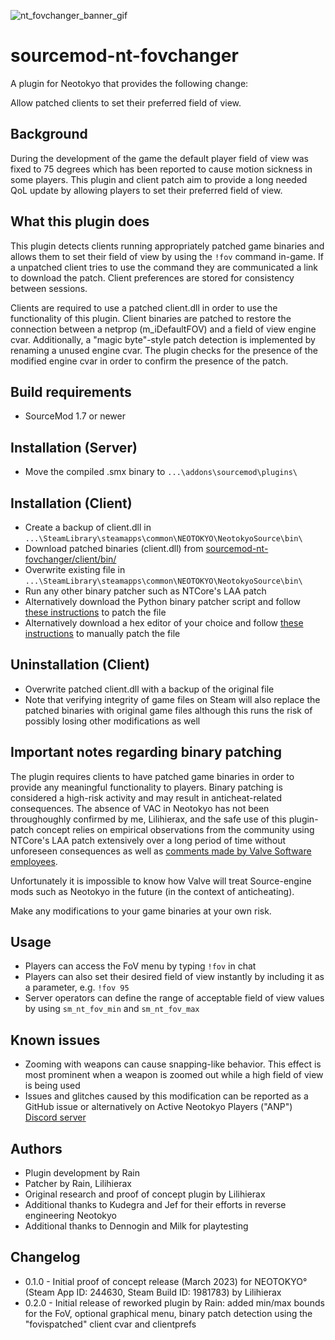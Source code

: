 ![nt_fovchanger_banner_gif](https://github.com/Lilihierax/sourcemod-nt-fovchanger/assets/140167708/27eb738c-5459-4fa4-98c3-06ef83342219)

# sourcemod-nt-fovchanger
A plugin for Neotokyo that provides the following change:

Allow patched clients to set their preferred field of view.

## Background
During the development of the game the default player field of view was fixed to 75 degrees which has been reported to cause motion sickness in some players. This plugin and client patch aim to provide a long needed QoL update by allowing players to set their preferred field of view.

## What this plugin does
This plugin detects clients running appropriately patched game binaries and allows them to set their field of view by using the `!fov` command in-game. If a unpatched client tries to use the command they are communicated a link to download the patch. Client preferences are stored for consistency between sessions.

Clients are required to use a patched client.dll in order to use the functionality of this plugin. Client binaries are patched to restore the connection between a netprop (m_iDefaultFOV) and a field of view engine cvar. Additionally, a "magic byte"-style patch detection is implemented by renaming a unused engine cvar. The plugin checks for the presence of the modified engine cvar in order to confirm the presence of the patch.

## Build requirements
* SourceMod 1.7 or newer

## Installation (Server)
* Move the compiled .smx binary to `...\addons\sourcemod\plugins\`

## Installation (Client)
* Create a backup of client.dll in `...\SteamLibrary\steamapps\common\NEOTOKYO\NeotokyoSource\bin\`
* Download patched binaries (client.dll) from [sourcemod-nt-fovchanger/client/bin/](client/bin/)
* Overwrite existing file in `...\SteamLibrary\steamapps\common\NEOTOKYO\NeotokyoSource\bin\`
* Run any other binary patcher such as NTCore's LAA patch
* Alternatively download the Python binary patcher script and follow [these instructions](https://github.com/Lilihierax/sourcemod-nt-fovchanger/tree/main/client/patch) to patch the file
* Alternatively download a hex editor of your choice and follow [these instructions](https://github.com/Lilihierax/sourcemod-nt-fovchanger/tree/main/client/patch) to manually patch the file

## Uninstallation (Client)
* Overwrite patched client.dll with a backup of the original file
* Note that verifying integrity of game files on Steam will also replace the patched binaries with original game files although this runs the risk of possibly losing other modifications as well

## Important notes regarding binary patching
The plugin requires clients to have patched game binaries in order to provide any meaningful functionality to players. Binary patching is considered a high-risk activity and may result in anticheat-related consequences. The absence of VAC in Neotokyo has not been throughoughly confirmed by me, Lilihierax, and the safe use of this plugin-patch concept relies on empirical observations from the community using NTCore's LAA patch extensively over a long period of time without unforeseen consequences as well as [comments made by Valve Software employees](https://github.com/ValveSoftware/source-sdk-2013/issues/76#issuecomment-21562961).

Unfortunately it is impossible to know how Valve will treat Source-engine mods such as Neotokyo in the future (in the context of anticheating).

Make any modifications to your game binaries at your own risk.

## Usage
* Players can access the FoV menu by typing `!fov` in chat
* Players can also set their desired field of view instantly by including it as a parameter, e.g. `!fov 95`
* Server operators can define the range of acceptable field of view values by using `sm_nt_fov_min` and `sm_nt_fov_max`

## Known issues
* Zooming with weapons can cause snapping-like behavior. This effect is most prominent when a weapon is zoomed out while a high field of view is being used
* Issues and glitches caused by this modification can be reported as a GitHub issue or alternatively on Active Neotokyo Players ("ANP") [Discord server](https://discord.gg/JJBMzeqfdh)

## Authors
* Plugin development by Rain
* Patcher by Rain, Lilihierax
* Original research and proof of concept plugin by Lilihierax
* Additional thanks to Kudegra and Jef for their efforts in reverse engineering Neotokyo
* Additional thanks to Dennogin and Milk for playtesting

## Changelog
* 0.1.0 - Initial proof of concept release (March 2023) for NEOTOKYO° (Steam App ID: 244630, Steam Build ID: 1981783) by Lilihierax
* 0.2.0 - Initial release of reworked plugin by Rain: added min/max bounds for the FoV, optional graphical menu, binary patch detection using the "fovispatched" client cvar and clientprefs
